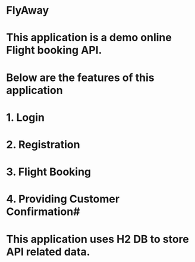# FlyAway

# This application is a demo online Flight booking API.

# Below are the features of this application

# 1. Login
# 2. Registration
# 3. Flight Booking
# 4. Providing Customer Confirmation#


# This application uses H2 DB to store API related data.
